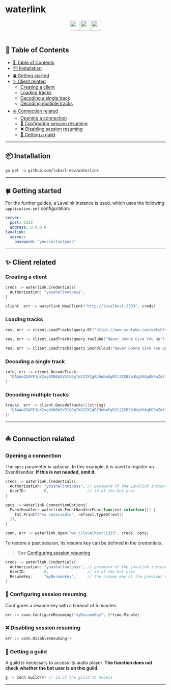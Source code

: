 # waterlink

<div align="center">
  <a href="https://golang.org/">
    <img
      src="https://img.shields.io/badge/Written%20in-Go-%23EF4041?style=for-the-badge"
      height="30"
    />
  </a>
  <a href="https://pkg.go.dev/github.com/lukasl-dev/waterlink">
    <img
      src="https://img.shields.io/badge/godoc-reference-5272B4.svg?style=for-the-badge"
      height="30"
    />
  </a>
  <a href="https://goreportcard.com/report/github.com/lukasl-dev/waterlink">
    <img
      src="https://goreportcard.com/badge/github.com/lukasl-dev/waterlink?style=for-the-badge"
      height="30"
    />
  </a>
</div>

<br />

## 📖 Table of Contents

- [📖 Table of Contents](#-table-of-contents)
- [📦 Installation](#-installation)
- [🍀 Getting started](#-getting-started)
- [✨ Client related](#-client-related)
  - [Creating a client](#creating-a-client)
  - [Loading tracks](#loading-tracks)
  - [Decoding a single track](#decoding-a-single-track)
  - [Decoding multiple tracks](#decoding-multiple-tracks)
- [⛵ Connection related](#-connection-related)
  - [Opening a connection](#opening-a-connection)
  - [🦷 Configuring session resuming](#-configuring-session-resuming)
  - [❌ Disabling session resuming](#-disabling-session-resuming)
  - [📜 Getting a guild](#-getting-a-guild)

---

## 📦 Installation

```shell
go get -u github.com/lukasl-dev/waterlink
```

---

## 🍀 Getting started

For the further guides, a Lavalink instance is used, which uses the following `application.yml` configuration:

```yml
server:
  port: 2333
  address: 0.0.0.0
lavalink:
  server:
    password: "youshallnotpass"
```

---

## ✨ Client related

### Creating a client

```go
creds := waterlink.Credentials{
  Authorization: "youshallnotpass",
}

client, err := waterlink.NewClient("http://localhost:2333", creds)
```

### Loading tracks

```go
res, err := client.LoadTracks(query.Of("https://www.youtube.com/watch?v=dQw4w9WgXcQ"))
```

```go
res, err := client.LoadTracks(query.YouTube("Never Gonna Give You Up"))
```

```go
res, err := client.LoadTracks(query.SoundCloud("Never Gonna Give You Up"))
```

### Decoding a single track

```go
info, err := client.DecodeTrack(
  "QAAAoQIAPFJpY2sgQXN0bGV5IC0gTmV2ZXIgR29ubmEgR2l2ZSBZb3UgVXAgKE9mZmljaWFsIE11c2ljIFZpZGVvKQALUmljayBBc3RsZXkAAAAAAANACAALZFF3NHc5V2dYY1EAAQAraHR0cHM6Ly93d3cueW91dHViZS5jb20vd2F0Y2g/dj1kUXc0dzlXZ1hjUQAHeW91dHViZQAAAAAAAAAA",
)
```

### Decoding multiple tracks

```go
tracks, err := client.DecodeTracks([]string{
  "QAAAoQIAPFJpY2sgQXN0bGV5IC0gTmV2ZXIgR29ubmEgR2l2ZSBZb3UgVXAgKE9mZmljaWFsIE11c2ljIFZpZGVvKQALUmljayBBc3RsZXkAAAAAAANACAALZFF3NHc5V2dYY1EAAQAraHR0cHM6Ly93d3cueW91dHViZS5jb20vd2F0Y2g/dj1kUXc0dzlXZ1hjUQAHeW91dHViZQAAAAAAAAAA",
})
```

---

## ⛵ Connection related

### Opening a connection

The `opts` parameter is optional. In this example, it is used to register an EventHandler. **If this is not needed, omit it.**

```go
creds := waterlink.Credentials{
  Authorization: "youshallnotpass", // password of the Lavalink instance
  UserID:        0,                 // id of the bot user
}

opts := waterlink.ConnectionOptions{
  EventHandler: waterlink.EventHandlerFunc(func(evt interface{}) {
    fmt.Printf("%s received\n", reflect.TypeOf(evt))
  }),
}

conn, err := waterlink.Open("ws://localhost:2333", creds, opts)
```

To restore a past session, its resume key can be defined in the credentials.

> See  [Configuring session resuming](#-configuring-session-resuming)

```go
creds := waterlink.Credentials{
  Authorization: "youshallnotpass", // password of the Lavalink instance
  UserID:        0,                 // id of the bot user
  ResumeKey:     "myResumeKey",     // the resume key of the previous session
}
```

### 🦷 Configuring session resuming

Configures a resume key with a timeout of 5 minutes.

```go
err := conn.ConfigureResuming("myResumeKey", 5*time.Minute)
```

### ❌ Disabling session resuming

```go
err := conn.DisableResuming()
```

### 📜 Getting a guild

A guild is necessary to access its audio player. **The function does not check whether the bot user is on this guild.**

```go
g := conn.Guild(0) // id of the guild to access
```

---
